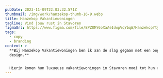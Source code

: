 ```yaml
---
pubDate: 2023-11-09T22:03:32.571Z
thumbnail: /img/work/hanzekop-thumb-16-9.webp
title: Hanzekop Vakantiewoningen
tagline: Vind jouw rust in Stavoren
figmaUrl: https://www.figma.com/file/BPZOMY6oXaAeIdwpVqYbqW/Hanzekop?type=design&t=WVt6hIWnWI6r03TA-6
tags:
  - copy
  - branding
content: >-
  **Bij Hanzekop Vakantiewoningen ben ik aan de slag gegaan met een oogstrelend
  design.**


  Hierin komen hun luxueuze vakantiewoningen in Stavoren mooi tot hun recht. Tegelijkertijd worden de bruisende activiteiten in en rondom de B&B levendig weergegeven, waardoor het geheel sprankelt.
---
```

